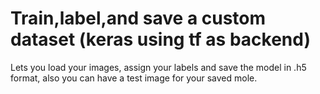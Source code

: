 # Train,label,and save a custom dataset (keras using tf as backend)
Lets you load your images, assign your labels and save the model in .h5 format, also you can have a test image for your saved mole.
